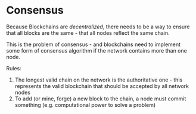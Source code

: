 Consensus
=========
Because Blockchains are _decentralized_, there needs to be a way to ensure that all blocks are the same - that all nodes reflect the same chain.

This is the problem of consensus - and blockchains need to implement some form of consensus algorithm if the network contains more than one node.

Rules:
1. The longest valid chain on the network is the authoritative one - this represents the valid blockchain that should be accepted by all network nodes
2. To add (or mine, forge) a new block to the chain, a node must commit something (e.g. computational power to solve a problem) 
